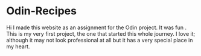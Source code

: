 # Odin-Recipes
Hi
I made this website as an assignment  for the Odin project.  It was fun .
This is my very first project, the one that started this whole journey. I love it; although it may not look professional at all but it has a very special place in my heart.

